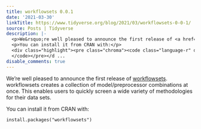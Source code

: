 ```yaml
---
title: workflowsets 0.0.1
date: '2021-03-30'
linkTitle: https://www.tidyverse.org/blog/2021/03/workflowsets-0-0-1/
source: Posts | Tidyverse
description: |-
  <p>We&rsquo;re well pleased to announce the first release of <a href="https://workflowsets.tidymodels.org" target="_blank" rel="noopener">workflowsets</a>. workflowsets creates a collection of model/preprocessor combinations at once. This enables users to quickly screen a wide variety of methodologies for their data sets.</p>
  <p>You can install it from CRAN with:</p>
  <div class="highlight"><pre class="chroma"><code class="language-r" data-lang="r"><span class="nf">install.packages</span><span class="p">(</span><span class="s">&#34;workflowsets&#34;</span><span class="p">)</span>
  </code></pre></d ...
disable_comments: true
---
```

<p>We&rsquo;re well pleased to announce the first release of <a href="https://workflowsets.tidymodels.org" target="_blank" rel="noopener">workflowsets</a>. workflowsets creates a collection of model/preprocessor combinations at once. This enables users to quickly screen a wide variety of methodologies for their data sets.</p>
<p>You can install it from CRAN with:</p>
<div class="highlight"><pre class="chroma"><code class="language-r" data-lang="r"><span class="nf">install.packages</span><span class="p">(</span><span class="s">&#34;workflowsets&#34;</span><span class="p">)</span>
</code></pre></d ...